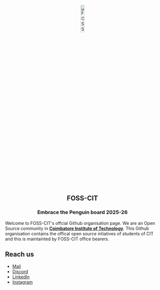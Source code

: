 <div align="center">
    <img src="https://i.ibb.co/v48MV2M8/FOSS-CIT-Logo.png" alt="FOSS-CIT-Logo" width="15%" />
    <h2 align="center">FOSS-CIT</h2>
    <h3 align="center">Embrace the Penguin board 2025-26</h3>
</div>

Welcome to FOSS-CIT's offcial Github organisation page. We are an Open Source community in **[Coimbatore Institute of Technology](cit.edu.in)**. This Github organisation contains the offical open source intiatives of students of CIT and this is maintainted by FOSS-CIT office bearers.

## Reach us
* [Mail](fosscit@gmail.com)
* [Discord](https://discord.gg/nzvc9e2R)
* [LinkedIn](https://in.linkedin.com/company/foss-cit)
* [Instagram](https://instagram.com/fosscit)
